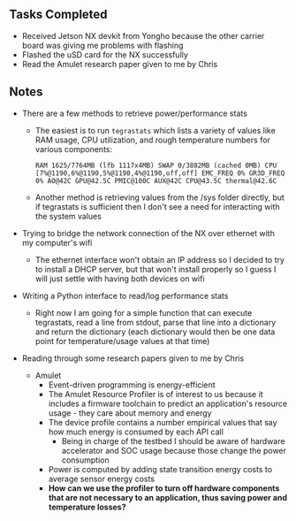 ## Tasks Completed

- Received Jetson NX devkit from Yongho because the other carrier board was giving me problems with flashing
- Flashed the uSD card for the NX successfully
- Read the Amulet research paper given to me by Chris

## Notes

- There are a few methods to retrieve power/performance stats

  - The easiest is to run `tegrastats` which lists a variety of values like RAM usage, CPU utilization, and rough temperature numbers for various components:

    ```
    RAM 1625/7764MB (lfb 1117x4MB) SWAP 0/3882MB (cached 0MB) CPU [7%@1190,6%@1190,5%@1190,4%@1190,off,off] EMC_FREQ 0% GR3D_FREQ 0% AO@42C GPU@42.5C PMIC@100C AUX@42C CPU@43.5C thermal@42.6C
    ```

  - Another method is retrieving values from the /sys folder directly, but if tegrastats is sufficient then I don't see a need for interacting with the system values

- Trying to bridge the network connection of the NX over ethernet with my computer's wifi

  - The ethernet interface won't obtain an IP address so I decided to try to install a DHCP server, but that won't install properly so I guess I will just settle with having both devices on wifi

- Writing a Python interface to read/log performance stats

  - Right now I am going for a simple function that can execute tegrastats, read a line from stdout, parse that line into a dictionary and return the dictionary (each dictionary would then be one data point for temperature/usage values at that time)

- Reading through some research papers given to me by Chris

  - Amulet
    - Event-driven programming is energy-efficient
    - The Amulet Resource Profiler is of interest to us because it includes a firmware toolchain to predict an application's resource usage - they care about memory and energy
    - The device profile contains a number empirical values that say how much energy is consumed by each API call
      -  Being in charge of the testbed I should be aware of hardware accelerator and SOC usage because those change the power consumption
    - Power is computed by adding state transition energy costs to average sensor energy costs
    - **How can we use the profiler to turn off hardware components that are not necessary to an application, thus saving power and temperature losses?**

